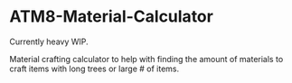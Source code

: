 # ATM8-Material-Calculator

Currently heavy WIP.

Material crafting calculator to help with finding the amount of materials to craft items with long trees or large # of items.